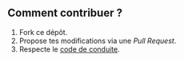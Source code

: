 ## Comment contribuer ?
1. Fork ce dépôt.
2. Propose tes modifications via une *Pull Request*.
3. Respecte le [code de conduite](CODE_OF_CONDUCT.md).
